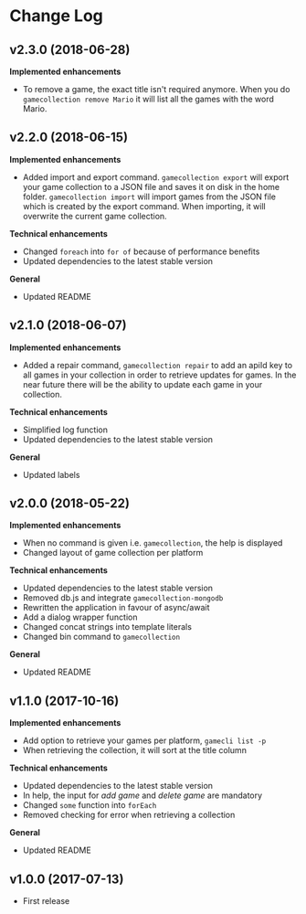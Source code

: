 # Change Log

## v2.3.0 (2018-06-28)
**Implemented enhancements**
- To remove a game, the exact title isn\'t required anymore. When you do `gamecollection remove Mario` it will list all the games with the word Mario.

## v2.2.0 (2018-06-15)
**Implemented enhancements**
- Added import and export command. `gamecollection export` will export your game collection to a JSON file and saves it on disk in the home folder. `gamecollection import` will import games from the JSON file which is created by the export command. When importing, it will overwrite the current game collection.

**Technical enhancements**
- Changed `foreach` into `for of` because of performance benefits
- Updated dependencies to the latest stable version

**General**
- Updated README

## v2.1.0 (2018-06-07)
**Implemented enhancements**
- Added a repair command, `gamecollection repair` to add an apiId key to all games in your collection in order to retrieve updates for games. In the near future there will be the ability to update each game in your collection.

**Technical enhancements**
- Simplified log function
- Updated dependencies to the latest stable version

**General**
- Updated labels

## v2.0.0 (2018-05-22)
**Implemented enhancements**
- When no command is given i.e. `gamecollection`, the help is displayed
- Changed layout of game collection per platform

**Technical enhancements**
- Updated dependencies to the latest stable version
- Removed db.js and integrate `gamecollection-mongodb`
- Rewritten the application in favour of async/await
- Add a dialog wrapper function
- Changed concat strings into template literals
- Changed bin command to `gamecollection`

**General**
- Updated README

## v1.1.0 (2017-10-16)
**Implemented enhancements**
- Add option to retrieve your games per platform, `gamecli list -p`
- When retrieving the collection, it will sort at the title column

**Technical enhancements**
- Updated dependencies to the latest stable version
- In help, the input for _add game_ and _delete game_ are mandatory
- Changed `some` function into `forEach`
- Removed checking for error when retrieving a collection

**General**
- Updated README

## v1.0.0 (2017-07-13)
- First release
